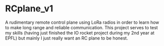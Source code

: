 # RCplane_v1

A rudimentary remote control plane using LoRa radios in order to learn how to make long range and reliable communication. 
This project serves to test my skills (having just finished the IO rocket project during my 2nd year at EPFL) but mainly I just really want an RC plane to be honest. 
